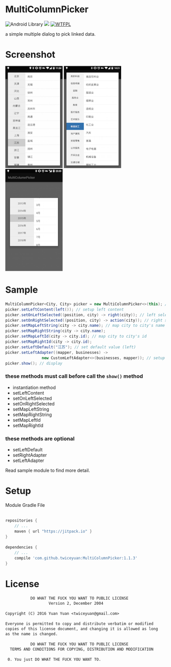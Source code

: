 # MultiColumnPicker

![Android Library](https://img.shields.io/badge/platform-android-green.svg)
[![](https://jitpack.io/v/twiceyuan/MultiColumnPicker.svg)](https://jitpack.io/#twiceyuan/MultiColumnPicker)
[![WTFPL](http://img.shields.io/badge/license-WTFPL-green.svg)](http://www.wtfpl.net/txt/copying/)

a simple multiple dialog to pick linked data.

Screenshot
===

<img src="art/Screenshot1.png" alt="Screenshot" style="width: 180px;"/>
<img src="art/Screenshot2.png" alt="Screenshot" style="width: 180px;"/>
<img src="art/Screenshot3.png" alt="Screenshot" style="width: 180px;"/>

Sample
===

```Java
MultiColumnPicker<City, City> picker = new MultiColumnPicker<>(this); // instantiation
picker.setLeftContent(left()); // setup left content
picker.setOnLeftSelected((position, city) -> right(city)); // left selected listener
picker.setOnRightSelected((position, city) -> action(city)); // right selected listener
picker.setMapLeftString(city -> city.name); // map city to city's name
picker.setMapRightString(city -> city.name);
picker.setMapLeftId(city -> city.id); // map city to city's id
picker.setMapRightId(city -> city.id);
picker.setLeftDefault("江苏"); // set default value (left)
picker.setLeftAdapter((mapper, businesses) ->
                new CustomLeftAdapter<>(businesses, mapper)); // setup custom adapter
picker.show(); // display
```

### these methods must call before call the `show()` method

* instantiation method
* setLeftContent
* setOnLeftSelected
* setOnRightSelected
* setMapLeftString
* setMapRightString
* setMapLeftId
* setMapRightId

### these methods are optional

* setLeftDefault
* setRightAdapter
* setLeftAdapter

Read sample module to find more detail.

Setup
===

Module Gradle File

```Groovy

repositories {
    // ...
    maven { url "https://jitpack.io" }
}

dependencies {
    // ...
	compile 'com.github.twiceyuan:MultiColumnPicker:1.1.3'
}
```

License
===

               DO WHAT THE FUCK YOU WANT TO PUBLIC LICENSE
                       Version 2, December 2004

    Copyright (C) 2016 Yuan Yuan <twiceyuan@gmail.com>

    Everyone is permitted to copy and distribute verbatim or modified
    copies of this license document, and changing it is allowed as long
    as the name is changed.

               DO WHAT THE FUCK YOU WANT TO PUBLIC LICENSE
      TERMS AND CONDITIONS FOR COPYING, DISTRIBUTION AND MODIFICATION

     0. You just DO WHAT THE FUCK YOU WANT TO.

